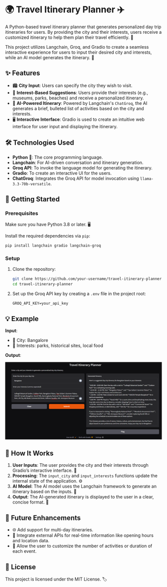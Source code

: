 
# 🌍 Travel Itinerary Planner ✈️

A Python-based travel itinerary planner that generates personalized day trip itineraries for users. By providing the city and their interests, users receive a customized itinerary to help them plan their travel efficiently. 🌟

This project utilizes Langchain, Groq, and Gradio to create a seamless interactive experience for users to input their desired city and interests, while an AI model generates the itinerary. 🤖

## ✨ Features

- 🏙️ **City Input**: Users can specify the city they wish to visit.
- 💬 **Interest-Based Suggestions**: Users provide their interests (e.g., museums, parks, beaches) and receive a personalized itinerary.
- 🤖 **AI-Powered Itinerary**: Powered by Langchain's `ChatGroq`, the AI generates a brief, bulleted list of activities based on the city and interests.
- 🖥️ **Interactive Interface**: Gradio is used to create an intuitive web interface for user input and displaying the itinerary.

## 🛠️ Technologies Used

- **Python** 🐍: The core programming language.
- **Langchain**: For AI-driven conversation and itinerary generation.
- **Groq API**: To invoke the language model for generating the itinerary.
- **Gradio**: To create an interactive UI for the users.
- **ChatGroq**: Integrates the Groq API for model invocation using `llama-3.3-70b-versatile`.

## 🚀 Getting Started

### Prerequisites

Make sure you have Python 3.8 or later. 🖥️

Install the required dependencies via `pip`:

```bash
pip install langchain gradio langchain-groq
```

### Setup

1. Clone the repository:
   ```bash
   git clone https://github.com/your-username/travel-itinerary-planner.git
   cd travel-itinerary-planner
   ```

2. Set up the Groq API key by creating a `.env` file in the project root:
   ```
   GROQ_API_KEY=your_api_key
   ```

## 💡 Example

**Input**:

- 🌆 City: Bangalore
- 🎯 Interests: parks, historical sites, local food

**Output**:

![Bangalore Itinerary](https://github.com/13Ananya/Travel-Itinerary-Planner/blob/main/Travel%20Iternary%20Planner/Outputs/Bangalore.png)


## 🤔 How It Works

1. **User Inputs**: The user provides the city and their interests through Gradio’s interactive interface. 💬
2. **Processing**: The `input_city` and `input_interests` functions update the internal state of the application. ⚙️
3. **AI Model**: The AI model uses the Langchain framework to generate an itinerary based on the inputs. 🤖
4. **Output**: The AI-generated itinerary is displayed to the user in a clear, concise format. 📝

## 🚀 Future Enhancements

- 🌐 Add support for multi-day itineraries.
- 📅 Integrate external APIs for real-time information like opening hours and location data.
- 🔧 Allow the user to customize the number of activities or duration of each event.

## 📝 License

This project is licensed under the MIT License. 🏷️

